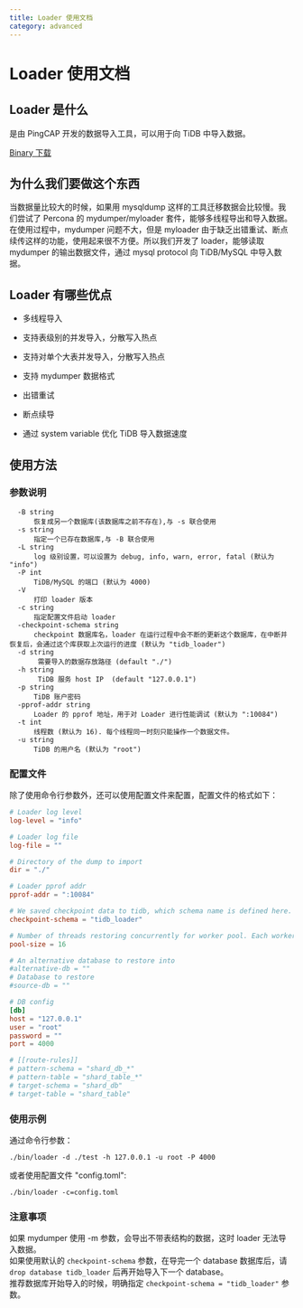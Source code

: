 ```yaml
---
title: Loader 使用文档
category: advanced
---
```


# Loader 使用文档

## Loader 是什么

是由 PingCAP 开发的数据导入工具，可以用于向 TiDB 中导入数据。

[Binary 下载](http://download.pingcap.org/tidb-enterprise-tools-latest-linux-amd64.tar.gz)

## 为什么我们要做这个东西

当数据量比较大的时候，如果用 mysqldump 这样的工具迁移数据会比较慢。我们尝试了 Percona 的 mydumper/myloader 套件，能够多线程导出和导入数据。在使用过程中，mydumper 问题不大，但是 myloader 由于缺乏出错重试、断点续传这样的功能，使用起来很不方便。所以我们开发了 loader，能够读取 mydumper 的输出数据文件，通过 mysql protocol 向 TiDB/MySQL 中导入数据。

## Loader 有哪些优点

* 多线程导入

* 支持表级别的并发导入，分散写入热点

* 支持对单个大表并发导入，分散写入热点

* 支持 mydumper 数据格式

* 出错重试

* 断点续导

* 通过 system variable 优化 TiDB 导入数据速度

## 使用方法

### 参数说明

```
  -B string
      恢复成另一个数据库(该数据库之前不存在),与 -s 联合使用
  -s string
      指定一个已存在数据库,与 -B 联合使用
  -L string
      log 级别设置，可以设置为 debug, info, warn, error, fatal (默认为 "info")
  -P int
      TiDB/MySQL 的端口 (默认为 4000)
  -V
      打印 loader 版本
  -c string
      指定配置文件启动 loader 
  -checkpoint-schema string
      checkpoint 数据库名，loader 在运行过程中会不断的更新这个数据库，在中断并恢复后，会通过这个库获取上次运行的进度 (默认为 "tidb_loader")
  -d string
       需要导入的数据存放路径 (default "./")
  -h string
       TiDB 服务 host IP  (default "127.0.0.1")
  -p string
      TiDB 账户密码
  -pprof-addr string
      Loader 的 pprof 地址，用于对 Loader 进行性能调试 (默认为 ":10084")
  -t int
      线程数 (默认为 16). 每个线程同一时刻只能操作一个数据文件。
  -u string
      TiDB 的用户名 (默认为 "root")
```

### 配置文件

除了使用命令行参数外，还可以使用配置文件来配置，配置文件的格式如下：

```toml
# Loader log level
log-level = "info"

# Loader log file
log-file = ""

# Directory of the dump to import
dir = "./"

# Loader pprof addr
pprof-addr = ":10084"

# We saved checkpoint data to tidb, which schema name is defined here.
checkpoint-schema = "tidb_loader"

# Number of threads restoring concurrently for worker pool. Each worker restore one file at a time, increase this as TiKV nodes increase
pool-size = 16

# An alternative database to restore into
#alternative-db = ""
# Database to restore
#source-db = ""

# DB config
[db]
host = "127.0.0.1"
user = "root"
password = ""
port = 4000

# [[route-rules]]
# pattern-schema = "shard_db_*"
# pattern-table = "shard_table_*"
# target-schema = "shard_db"
# target-table = "shard_table"
```

### 使用示例

通过命令行参数：

    ./bin/loader -d ./test -h 127.0.0.1 -u root -P 4000

或者使用配置文件 "config.toml":

    ./bin/loader -c=config.toml

### 注意事项

如果 mydumper 使用 -m 参数，会导出不带表结构的数据，这时 loader 无法导入数据。  
如果使用默认的 `checkpoint-schema` 参数，在导完一个 database 数据库后，请 `drop database tidb_loader` 后再开始导入下一个 database。  
推荐数据库开始导入的时候，明确指定 `checkpoint-schema = "tidb_loader"` 参数。


